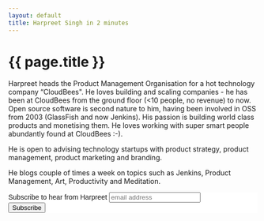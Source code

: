 ```yaml
---
layout: default
title: Harpreet Singh in 2 minutes
---
```

{{ page.title }}
====

Harpreet heads the Product Management Organisation for
a hot technology company “CloudBees". He loves building and scaling
companies - he has been at CloudBees from the ground floor (<10
people, no revenue) to now. Open source software is second nature to
him, having been involved in OSS from 2003 (GlassFish and now
Jenkins). His passion is building world class products and monetising
them. He loves working with super smart people abundantly found at
CloudBees :-).

He is open to advising technology startups with product strategy,
product management, product marketing and branding.

He blogs couple of times a week on topics such as Jenkins, Product
Management, Art, Productivity and Meditation.

<!-- Begin MailChimp Signup Form -->
<link href="//cdn-images.mailchimp.com/embedcode/slim-10_7.css" rel="stylesheet" type="text/css">
<style type="text/css">
	#mc_embed_signup{background:#fff; clear:left; font:14px Helvetica,Arial,sans-serif; }
	/* Add your own MailChimp form style overrides in your site stylesheet or in this style block.
	   We recommend moving this block and the preceding CSS link to the HEAD of your HTML file. */
</style>
<div id="mc_embed_signup">
<form action="https://harpreet.us17.list-manage.com/subscribe/post?u=6b3af7c99aa46badef7c4ec9b&amp;id=53487d950d" method="post" id="mc-embedded-subscribe-form" name="mc-embedded-subscribe-form" class="validate" target="_blank" novalidate>
    <div id="mc_embed_signup_scroll">
	<label for="mce-EMAIL">Subscribe to hear from Harpreet </label>
	<input type="email" value="" name="EMAIL" class="email" id="mce-EMAIL" placeholder="email address" required>
    <!-- real people should not fill this in and expect good things - do not remove this or risk form bot signups-->
    <div style="position: absolute; left: -5000px;" aria-hidden="true"><input type="text" name="b_6b3af7c99aa46badef7c4ec9b_53487d950d" tabindex="-1" value=""></div>
    <div class="clear"><input type="submit" value="Subscribe" name="subscribe" id="mc-embedded-subscribe" class="button"></div>
    </div>
</form>
</div>

<!--End mc_embed_signup-->